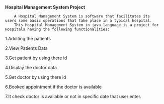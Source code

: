 **Hospital Management System Project**

        A Hospital Management System is software that facilitates its users some basic operations that take place in a typical hospital. 
        This Hospital Management System in java language is a project for Hospitals having the following functionalities:

1.Additing the patients

2.View Patients Data

3.Get patient by using there id

4.Display the doctor data

5.Get doctor by using there id

6.Booked appointment if the doctor is available

7.It check doctor is available or not in specific date that user enter.
